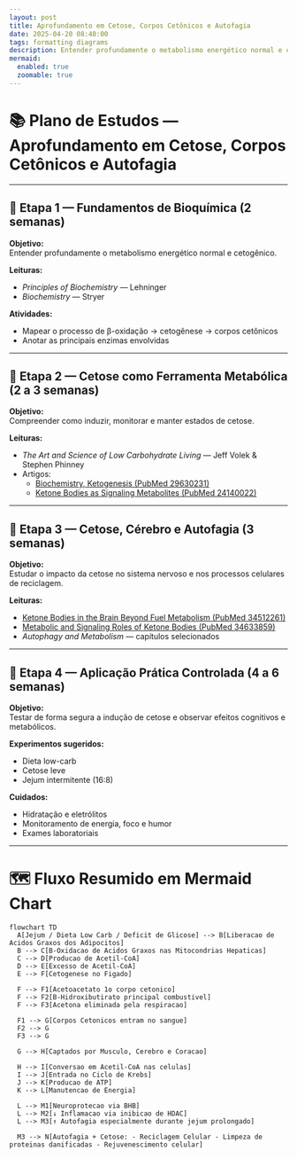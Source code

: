 ```yaml
---
layout: post
title: Aprofundamento em Cetose, Corpos Cetônicos e Autofagia
date: 2025-04-20 08:40:00
tags: formatting diagrams
description: Entender profundamente o metabolismo energético normal e cetogênico.
mermaid:
  enabled: true
  zoomable: true
---
```


# 📚 Plano de Estudos — Aprofundamento em Cetose, Corpos Cetônicos e Autofagia

---

## 🧱 Etapa 1 — Fundamentos de Bioquímica (2 semanas)

**Objetivo:**  
Entender profundamente o metabolismo energético normal e cetogênico.

**Leituras:**
- *Principles of Biochemistry* — Lehninger
- *Biochemistry* — Stryer

**Atividades:**
- Mapear o processo de β-oxidação → cetogênese → corpos cetônicos
- Anotar as principais enzimas envolvidas

---

## 🔬 Etapa 2 — Cetose como Ferramenta Metabólica (2 a 3 semanas)

**Objetivo:**  
Compreender como induzir, monitorar e manter estados de cetose.

**Leituras:**
- *The Art and Science of Low Carbohydrate Living* — Jeff Volek & Stephen Phinney
- Artigos:
  - [Biochemistry, Ketogenesis (PubMed 29630231)](https://pubmed.ncbi.nlm.nih.gov/29630231/)
  - [Ketone Bodies as Signaling Metabolites (PubMed 24140022)](https://pubmed.ncbi.nlm.nih.gov/24140022/)

---

## 🧠 Etapa 3 — Cetose, Cérebro e Autofagia (3 semanas)

**Objetivo:**  
Estudar o impacto da cetose no sistema nervoso e nos processos celulares de reciclagem.

**Leituras:**
- [Ketone Bodies in the Brain Beyond Fuel Metabolism (PubMed 34512261)](https://pubmed.ncbi.nlm.nih.gov/34512261/)
- [Metabolic and Signaling Roles of Ketone Bodies (PubMed 34633859)](https://pubmed.ncbi.nlm.nih.gov/34633859/)
- *Autophagy and Metabolism* — capítulos selecionados

---

## 🧪 Etapa 4 — Aplicação Prática Controlada (4 a 6 semanas)

**Objetivo:**  
Testar de forma segura a indução de cetose e observar efeitos cognitivos e metabólicos.

**Experimentos sugeridos:**
- Dieta low-carb
- Cetose leve
- Jejum intermitente (16:8)

**Cuidados:**
- Hidratação e eletrólitos
- Monitoramento de energia, foco e humor
- Exames laboratoriais

---

# 🗺️ Fluxo Resumido em Mermaid Chart

```mermaid
flowchart TD
  A[Jejum / Dieta Low Carb / Deficit de Glicose] --> B[Liberacao de Acidos Graxos dos Adipocitos]
  B --> C[B-Oxidacao de Acidos Graxos nas Mitocondrias Hepaticas]
  C --> D[Producao de Acetil-CoA]
  D --> E[Excesso de Acetil-CoA]
  E --> F[Cetogenese no Figado]
  
  F --> F1[Acetoacetato 1o corpo cetonico]
  F --> F2[B-Hidroxibutirato principal combustivel]
  F --> F3[Acetona eliminada pela respiracao]

  F1 --> G[Corpos Cetonicos entram no sangue]
  F2 --> G
  F3 --> G

  G --> H[Captados por Musculo, Cerebro e Coracao]

  H --> I[Conversao em Acetil-CoA nas celulas]
  I --> J[Entrada no Ciclo de Krebs]
  J --> K[Producao de ATP]
  K --> L[Manutencao de Energia]

  L --> M1[Neuroprotecao via BHB]
  L --> M2[↓ Inflamacao via inibicao de HDAC]
  L --> M3[↑ Autofagia especialmente durante jejum prolongado]

  M3 --> N[Autofagia + Cetose: - Reciclagem Celular - Limpeza de proteinas danificadas - Rejuvenescimento celular]
```